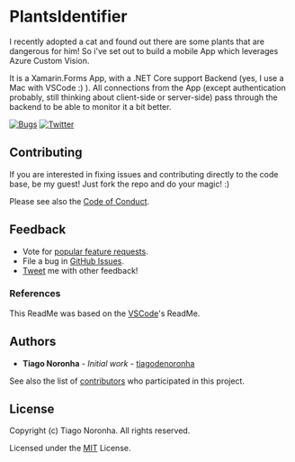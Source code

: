 # PlantsIdentifier

I recently adopted a cat and found out there are some plants that are dangerous for him! So i've set out to build a mobile App which leverages Azure Custom Vision. 

It is a Xamarin.Forms App, with a .NET Core support Backend (yes, I use a Mac with VSCode :) ). 
All connections from the App (except authentication probably, still thinking about client-side or server-side) pass through the backend to be able to monitor it a bit better.

[![Bugs](https://img.shields.io/github/issues/tiagodenoronha/PlantsIdentifier.svg)](https://github.com/tiagodenoronha/PlantsIdentifier/issues?utf8=✓&q=is%3Aissue+is%3Aopen+label%3Abug)
[![Twitter](https://img.shields.io/twitter/url/https/github.com/tiagodenoronha/PlantsIdentifier/.svg?style=social)](https://twitter.com/intent/tweet?text=This%20is%20awesome!&url=https%3A%2F%2Fgithub.com%2Ftiagodenoronha%2FPlantsIdentifier%2F)

## Contributing

If you are interested in fixing issues and contributing directly to the code base, be my guest! Just fork the repo and do your magic! :)

Please see also the [Code of Conduct](CODE_OF_CONDUCT.md).

## Feedback

* Vote for [popular feature requests](https://github.com/tiagodenoronha/PlantsIdentifier/issues?q=is%3Aopen+is%3Aissue+label%3Afeature-request+sort%3Areactions-%2B1-desc).
* File a bug in [GitHub Issues](https://github.com/tiagodenoronha/PlantsIdentifier/issues).
* [Tweet](https://twitter.com/noronhat) me with other feedback!

### References
This ReadMe was based on the [VSCode](https://github.com/Microsoft/vscode/)'s ReadMe.

## Authors

* **Tiago Noronha** - *Initial work* - [tiagodenoronha](https://github.com/tiagodenoronha)

See also the list of [contributors](https://github.com/tiagodenoronha/PlantsIdentifier/contributors) who participated in this project.

## License

Copyright (c) Tiago Noronha. All rights reserved.

Licensed under the [MIT](LICENSE) License.